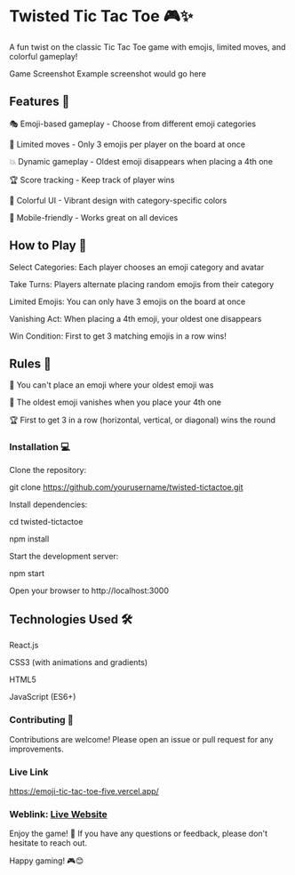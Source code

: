 # Twisted Tic Tac Toe 🎮✨ #
A fun twist on the classic Tic Tac Toe game with emojis, limited moves, and colorful gameplay!

Game Screenshot Example screenshot would go here

## Features 🌟 ##
🎭 Emoji-based gameplay - Choose from different emoji categories

🔄 Limited moves - Only 3 emojis per player on the board at once

💥 Dynamic gameplay - Oldest emoji disappears when placing a 4th one

🏆 Score tracking - Keep track of player wins

🌈 Colorful UI - Vibrant design with category-specific colors

📱 Mobile-friendly - Works great on all devices

## How to Play 📖 ##
Select Categories: Each player chooses an emoji category and avatar

Take Turns: Players alternate placing random emojis from their category

Limited Emojis: You can only have 3 emojis on the board at once

Vanishing Act: When placing a 4th emoji, your oldest one disappears

Win Condition: First to get 3 matching emojis in a row wins!

## Rules 🧐 ##
🚫 You can't place an emoji where your oldest emoji was

🔄 The oldest emoji vanishes when you place your 4th one

🏆 First to get 3 in a row (horizontal, vertical, or diagonal) wins the round

### Installation 💻
Clone the repository:


git clone https://github.com/yourusername/twisted-tictactoe.git

Install dependencies:

cd twisted-tictactoe

npm install

Start the development server:

npm start

Open your browser to http://localhost:3000

## Technologies Used 🛠️ ##

React.js

CSS3 (with animations and gradients)

HTML5

JavaScript (ES6+)

### Contributing 🤝
Contributions are welcome! Please open an issue or pull request for any improvements.

### Live Link ###

https://emoji-tic-tac-toe-five.vercel.app/

### Weblink: [Live Website](https://emoji-tic-tac-toe-five.vercel.app/)

Enjoy the game! 🎉 If you have any questions or feedback, please don't hesitate to reach out.

Happy gaming! 🎮😊